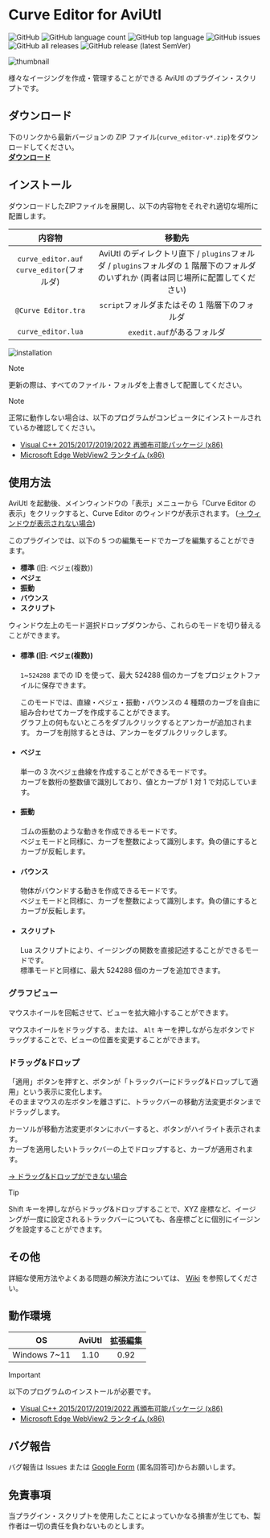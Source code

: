 # Curve Editor for AviUtl

![GitHub](https://img.shields.io/github/license/mimaraka/aviutl-plugin-curve_editor)
![GitHub language count](https://img.shields.io/github/languages/count/mimaraka/aviutl-plugin-curve_editor)
![GitHub top language](https://img.shields.io/github/languages/top/mimaraka/aviutl-plugin-curve_editor)
![GitHub issues](https://img.shields.io/github/issues/mimaraka/aviutl-plugin-curve_editor)
![GitHub all releases](https://img.shields.io/github/downloads/mimaraka/aviutl-plugin-curve_editor/total)
![GitHub release (latest SemVer)](https://img.shields.io/github/v/release/mimaraka/aviutl-plugin-curve_editor)

![thumbnail](https://github.com/user-attachments/assets/fa8243c9-3b7b-4b86-aa59-c266e6101fb7)

様々なイージングを作成・管理することができる AviUtl のプラグイン・スクリプトです。

## ダウンロード

下のリンクから最新バージョンの ZIP ファイル(`curve_editor-v*.zip`)をダウンロードしてください。  
[**ダウンロード**](https://github.com/mimaraka/aviutl-plugin-curve_editor/releases/latest)

## インストール

ダウンロードしたZIPファイルを展開し、以下の内容物をそれぞれ適切な場所に配置します。

|                     内容物                     |                                                                 移動先                                                                  |
| :--------------------------------------------: | :-------------------------------------------------------------------------------------------------------------------------------------: |
| `curve_editor.auf`<br>`curve_editor`(フォルダ) | AviUtl のディレクトリ直下 / `plugins`フォルダ / `plugins`フォルダの 1 階層下のフォルダ<br>のいずれか (両者は同じ場所に配置してください) |
|              `@Curve Editor.tra`               |                                              `script`フォルダまたはその 1 階層下のフォルダ                                              |
|               `curve_editor.lua`               |                                                       `exedit.auf`があるフォルダ                                                        |

![installation](https://github.com/user-attachments/assets/8edff440-b22f-45fc-a930-cac3285cd805)

> [!NOTE]
> 更新の際は、すべてのファイル・フォルダを上書きして配置してください。

> [!NOTE]
> 正常に動作しない場合は、以下のプログラムがコンピュータにインストールされているか確認してください。
>
> - [Visual C++ 2015/2017/2019/2022 再頒布可能パッケージ (x86)](https://aka.ms/vs/17/release/vc_redist.x86.exe)
> - [Microsoft Edge WebView2 ランタイム (x86)](https://developer.microsoft.com/ja-jp/microsoft-edge/webview2/?form=MA13LH)

## 使用方法

AviUtl を起動後、メインウィンドウの「表示」メニューから「Curve Editor の表示」をクリックすると、Curve Editor のウィンドウが表示されます。 ([→ ウィンドウが表示されない場合](https://github.com/mimaraka/aviutl-plugin-curve_editor/wiki/%E3%83%88%E3%83%A9%E3%83%96%E3%83%AB%E3%82%B7%E3%83%A5%E3%83%BC%E3%83%86%E3%82%A3%E3%83%B3%E3%82%B0))

このプラグインでは、以下の 5 つの編集モードでカーブを編集することができます。

- **標準** (旧: ベジェ(複数))
- **ベジェ**
- **振動**
- **バウンス**
- **スクリプト**

ウィンドウ左上のモード選択ドロップダウンから、これらのモードを切り替えることができます。

- #### 標準 (旧: ベジェ(複数))

  `1`~`524288` までの ID を使って、最大 524288 個のカーブをプロジェクトファイルに保存できます。

  このモードでは、直線・ベジェ・振動・バウンスの 4 種類のカーブを自由に組み合わせてカーブを作成することができます。  
  グラフ上の何もないところをダブルクリックするとアンカーが追加されます。
  カーブを削除するときは、アンカーをダブルクリックします。

- #### ベジェ

  単一の 3 次ベジェ曲線を作成することができるモードです。  
  カーブを数桁の整数値で識別しており、値とカーブが 1 対 1 で対応しています。

- #### 振動

  ゴムの振動のような動きを作成できるモードです。  
  ベジェモードと同様に、カーブを整数によって識別します。負の値にするとカーブが反転します。

- #### バウンス

  物体がバウンドする動きを作成できるモードです。  
  ベジェモードと同様に、カーブを整数によって識別します。負の値にするとカーブが反転します。

- #### スクリプト

  Lua スクリプトにより、イージングの関数を直接記述することができるモードです。  
  標準モードと同様に、最大 524288 個のカーブを追加できます。

### グラフビュー

マウスホイールを回転させて、ビューを拡大縮小することができます。

マウスホイールをドラッグする、または、 `Alt` キーを押しながら左ボタンでドラッグすることで、ビューの位置を変更することができます。

### ドラッグ&ドロップ

「適用」ボタンを押すと、ボタンが「トラックバーにドラッグ&ドロップして適用」という表示に変化します。  
そのままマウスの左ボタンを離さずに、トラックバーの移動方法変更ボタンまでドラッグします。

カーソルが移動方法変更ボタンにホバーすると、ボタンがハイライト表示されます。  
カーブを適用したいトラックバーの上でドロップすると、カーブが適用されます。

[→ ドラッグ&ドロップができない場合](https://github.com/mimaraka/aviutl-plugin-curve_editor/wiki/%E3%83%88%E3%83%A9%E3%83%96%E3%83%AB%E3%82%B7%E3%83%A5%E3%83%BC%E3%83%86%E3%82%A3%E3%83%B3%E3%82%B0)

> [!TIP]
> Shift キーを押しながらドラッグ&ドロップすることで、XYZ 座標など、イージングが一度に設定されるトラックバーについても、各座標ごとに個別にイージングを設定することができます。

## その他

詳細な使用方法やよくある問題の解決方法については、 [Wiki](https://github.com/mimaraka/aviutl-plugin-curve_editor/wiki) を参照してください。

## 動作環境

|      OS      | AviUtl | 拡張編集 |
| :----------: | :----: | :------: |
| Windows 7~11 |  1.10  |   0.92   |

> [!IMPORTANT]
> 以下のプログラムのインストールが必要です。
>
> - [Visual C++ 2015/2017/2019/2022 再頒布可能パッケージ (x86)](https://aka.ms/vs/17/release/vc_redist.x86.exe)
> - [Microsoft Edge WebView2 ランタイム (x86)](https://developer.microsoft.com/ja-jp/microsoft-edge/webview2/?form=MA13LH)

## バグ報告

バグ報告は Issues または [Google Form](https://forms.gle/mhv96DSYVhhKPkYQ8) (匿名回答可)からお願いします。

## 免責事項

当プラグイン・スクリプトを使用したことによっていかなる損害が生じても、製作者は一切の責任を負わないものとします。
